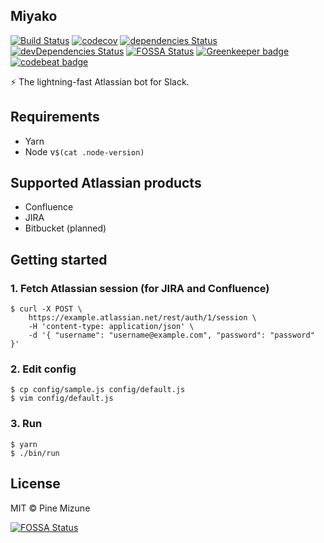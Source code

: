 ## Miyako

[![Build Status](https://travis-ci.org/pine/Miyako.svg?branch=master)](https://travis-ci.org/pine/Miyako)
[![codecov](https://codecov.io/gh/pine/Miyako/branch/master/graph/badge.svg)](https://codecov.io/gh/pine/Miyako)
[![dependencies Status](https://david-dm.org/pine/Miyako/status.svg)](https://david-dm.org/pine/Miyako)
[![devDependencies Status](https://david-dm.org/pine/Miyako/dev-status.svg)](https://david-dm.org/pine/Miyako?type=dev)
[![FOSSA Status](https://app.fossa.io/api/projects/git%2Bgithub.com%2Fpine%2FMiyako.svg?type=shield)](https://app.fossa.io/projects/git%2Bgithub.com%2Fpine%2FMiyako?ref=badge_shield)
[![Greenkeeper badge](https://badges.greenkeeper.io/pine/Miyako.svg)](https://greenkeeper.io/)
[![codebeat badge](https://codebeat.co/badges/d9c7e059-d842-4cdb-8949-e8efc43fe1ca)](https://codebeat.co/projects/github-com-pine-miyako-master)

:zap: The lightning-fast Atlassian bot for Slack.

## Requirements

- Yarn
- Node v`$(cat .node-version)`

## Supported Atlassian products

- Confluence
- JIRA
- Bitbucket (planned)

## Getting started
### 1. Fetch Atlassian session (for JIRA and Confluence)

```
$ curl -X POST \
    https://example.atlassian.net/rest/auth/1/session \
    -H 'content-type: application/json' \
    -d '{ "username": "username@example.com", "password": "password" }'
```

### 2. Edit config

```
$ cp config/sample.js config/default.js
$ vim config/default.js
```

### 3. Run

```
$ yarn
$ ./bin/run
```

## License
MIT &copy; Pine Mizune

[![FOSSA Status](https://app.fossa.io/api/projects/git%2Bgithub.com%2Fpine%2FMiyako.svg?type=large)](https://app.fossa.io/projects/git%2Bgithub.com%2Fpine%2FMiyako?ref=badge_large)
